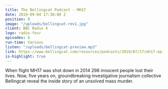 ```yaml
---
title: The Bellingcat Podcast - MH17
date: 2019-09-04 17:38:00 Z
position: 0
image: "/uploads/bellingcat-rev1.jpg"
client: BBC Radio 4
logo: radio-four
episodes: 6
run-time: Various
listen: "/uploads/bellingcat-preview.mp3"
link: https://www.bellingcat.com/resources/podcasts/2019/07/17/mh17-episode-guide-1/
is-highlight: true
---
```


When flight MH17 was shot down in 2014 298 innocent people lost their lives. Now, five years on, groundbreaking investigative journalism collective Bellingcat reveal the inside story of an unsolved mass murder. 